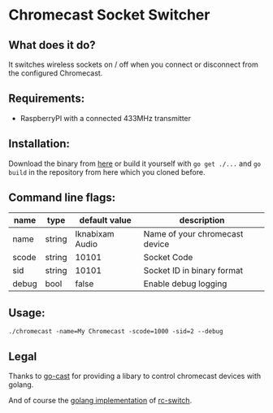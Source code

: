 # Chromecast Socket Switcher

## What does it do?

It switches wireless sockets on / off when you connect or disconnect from the configured Chromecast.

## Requirements:

- RaspberryPI with a connected 433MHz transmitter

## Installation:

Download the binary from [here](https://github.com/maxibanki/chromecast-socket-switcher/releases/download/v1.1.0/chromecast_linux_armv6.zip) or build it yourself with `go get ./...` and `go build` in the repository from here which you cloned before.

## Command line flags:

| name | type | default value | description | 
|----|----|----|----|
| name | string | Iknabixam Audio | Name of your chromecast device |
| scode| string | 10101 | Socket Code |
| sid | string | 10101 | Socket ID in binary format |
| debug| bool | false | Enable debug logging |

## Usage:

`./chromecast -name=My Chromecast -scode=1000 -sid=2 --debug`

## Legal

Thanks to [go-cast](https://github.com/barnybug/go-cast) for providing a libary to control chromecast devices with golang.

And of course the [golang implementation](https://github.com/rck/rcswitch) of [rc-switch](https://github.com/sui77/rc-switch).